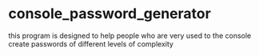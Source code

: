 # console_password_generator
this program is designed to help people who are very used to the console create passwords of different levels of complexity